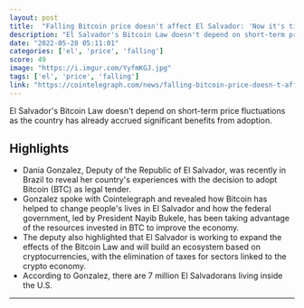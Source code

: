 ```yaml
---
layout: post
title:  "Falling Bitcoin price doesn't affect El Salvador: 'Now it's time to buy more,' reveals Deputy Dania Gonzalez"
description: "El Salvador's Bitcoin Law doesn't depend on short-term price fluctuations as the country has already accrued significant benefits from adoption."
date: "2022-05-28 05:11:01"
categories: ['el', 'price', 'falling']
score: 49
image: "https://i.imgur.com/YyfmKGJ.jpg"
tags: ['el', 'price', 'falling']
link: "https://cointelegraph.com/news/falling-bitcoin-price-doesn-t-affect-el-salvador-s-strategy-now-it-s-time-to-buy-more-reveals-deputy-dania-gonzalez/amp"
---
```


El Salvador's Bitcoin Law doesn't depend on short-term price fluctuations as the country has already accrued significant benefits from adoption.

## Highlights

- Dania Gonzalez, Deputy of the Republic of El Salvador, was recently in Brazil to reveal her country's experiences with the decision to adopt Bitcoin (BTC) as legal tender.
- Gonzalez spoke with Cointelegraph and revealed how Bitcoin has helped to change people's lives in El Salvador and how the federal government, led by President Nayib Bukele, has been taking advantage of the resources invested in BTC to improve the economy.
- The deputy also highlighted that El Salvador is working to expand the effects of the Bitcoin Law and will build an ecosystem based on cryptocurrencies, with the elimination of taxes for sectors linked to the crypto economy.
- According to Gonzalez, there are 7 million El Salvadorans living inside the U.S.

---
